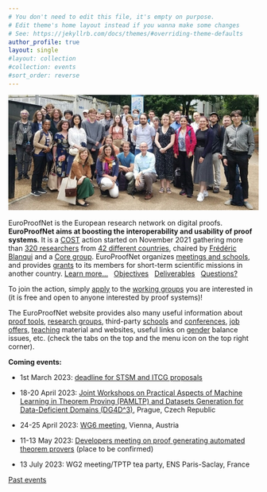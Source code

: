 ```yaml
---
# You don't need to edit this file, it's empty on purpose.
# Edit theme's home layout instead if you wanna make some changes
# See: https://jekyllrb.com/docs/themes/#overriding-theme-defaults
author_profile: true
layout: single
#layout: collection
#collection: events
#sort_order: reverse
---
```


<img src="/_pages/WG1/Jun2022/group_with_frederic.jpg"/>

EuroProofNet is the European research network on digital proofs.
**EuroProofNet aims at boosting the interoperability and usability of
proof systems**.
It is a [COST](http://cost.eu) action started on November 2021
gathering more than [320 researchers](https://www.cost.eu/actions/CA20111/#tabs+Name:Working%20Groups%20and%20Membership) from [42 different countries](../groups), chaired by [Frédéric Blanqui](https://blanqui.gitlabpages.inria.fr/) and a [Core group](../contact).
EuroProofNet organizes [meetings and schools](../events), and provides
[grants](../grants) to its members for short-term scientific missions
in another country. [Learn more...](../description) &nbsp; [Objectives](../objectives) &nbsp; [Deliverables](../deliverables) &nbsp; [Questions?](../contact)

To join the action, simply
[apply](https://e-services.cost.eu/action/CA20111/working-groups/apply)
to the [working groups](../wg) you are interested in (it is free and open to anyone interested by proof systems)!

The EuroProofNet website provides also many useful information about
[proof tools](../tools), [research groups](../groups), third-party
[schools](../schools) and [conferences](../conferences), [job
offers](../jobs), [teaching](../teaching) material and websites,
useful links on [gender](../gender-balance) balance issues,
etc. (check the tabs on the top and the menu icon on the top right
corner).

**Coming events:**

- 1st March 2023: [deadline for STSM and ITCG proposals](../grants)

- 18-20 April 2023: [Joint Workshops on Practical Aspects of Machine Learning in Theorem Proving (PAMLTP) and Datasets Generation for Data-Deficient Domains (DG4D^3)](../Prague23), Prague, Czech Republic

- 24-25 April 2023: [WG6 meeting](../wg6-vienna), Vienna, Austria

- 11-13 May 2023: [Developers meeting on proof generating automated theorem provers](../dk-meeting3) (place to be confirmed)

- 13 July 2023: WG2 meeting/TPTP tea party, ENS Paris-Saclay, France

[Past events](../events)

